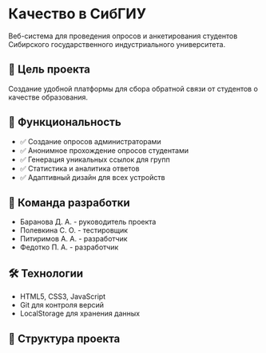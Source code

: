 # Качество в СибГИУ

Веб-система для проведения опросов и анкетирования студентов Сибирского государственного индустриального университета.

## 🎯 Цель проекта
Создание удобной платформы для сбора обратной связи от студентов о качестве образования.

## 🚀 Функциональность
- ✅ Создание опросов администраторами
- ✅ Анонимное прохождение опросов студентами
- ✅ Генерация уникальных ссылок для групп
- ✅ Статистика и аналитика ответов
- ✅ Адаптивный дизайн для всех устройств

## 👥 Команда разработки
- Баранова Д. А. - руководитель проекта
- Полевкина С. О. - тестировщик
- Питиримов А. А. - разработчик  
- Федотко П. А. - разработчик

## 🛠 Технологии
- HTML5, CSS3, JavaScript
- Git для контроля версий
- LocalStorage для хранения данных


## 📁 Структура проекта

